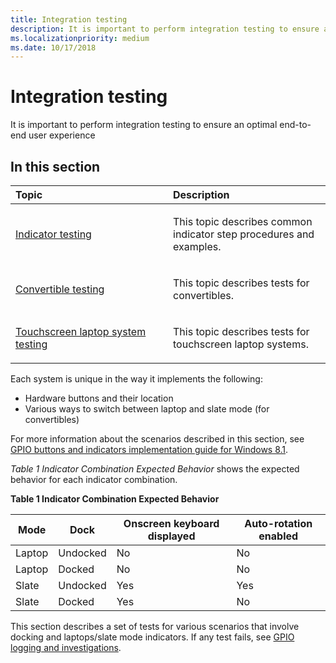 ```yaml
---
title: Integration testing
description: It is important to perform integration testing to ensure an optimal end-to-end user experience.
ms.localizationpriority: medium
ms.date: 10/17/2018
---
```


# Integration testing


It is important to perform integration testing to ensure an optimal end-to-end user experience

## <span id="in_this_section"></span>In this section


<table>
<colgroup>
<col width="50%" />
<col width="50%" />
</colgroup>
<thead>
<tr class="header">
<th align="left">Topic</th>
<th align="left">Description</th>
</tr>
</thead>
<tbody>
<tr class="odd">
<td align="left"><p><a href="indicator-testing.md" data-raw-source="[Indicator testing](indicator-testing.md)">Indicator testing</a></p></td>
<td align="left"><p>This topic describes common indicator step procedures and examples.</p></td>
</tr>
<tr class="even">
<td align="left"><p><a href="convertible-testing.md" data-raw-source="[Convertible testing](convertible-testing.md)">Convertible testing</a></p></td>
<td align="left"><p>This topic describes tests for convertibles.</p></td>
</tr>
<tr class="odd">
<td align="left"><p><a href="touchscreen-laptop-system-testing.md" data-raw-source="[Touchscreen laptop system testing](touchscreen-laptop-system-testing.md)">Touchscreen laptop system testing</a></p></td>
<td align="left"><p>This topic describes tests for touchscreen laptop systems.</p></td>
</tr>
</tbody>
</table>

 

Each system is unique in the way it implements the following:

-   Hardware buttons and their location
-   Various ways to switch between laptop and slate mode (for convertibles)

For more information about the scenarios described in this section, see [GPIO buttons and indicators implementation guide for Windows 8.1](gpio-buttons-and-indicators-implementation-guide-for-windows-8-1.md).

*Table 1 Indicator Combination Expected Behavior* shows the expected behavior for each indicator combination.

**Table 1 Indicator Combination Expected Behavior**

| Mode   | Dock     | Onscreen keyboard displayed | Auto-rotation enabled |
|--------|----------|-----------------------------|-----------------------|
| Laptop | Undocked | No                          | No                    |
| Laptop | Docked   | No                          | No                    |
| Slate  | Undocked | Yes                         | Yes                   |
| Slate  | Docked   | Yes                         | No                    |

 

This section describes a set of tests for various scenarios that involve docking and laptops/slate mode indicators. If any test fails, see [GPIO logging and investigations](gpio-logging-and-investigations.md).

 

 




